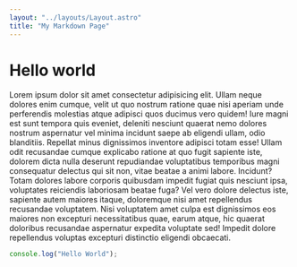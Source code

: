```yaml
---
layout: "../layouts/Layout.astro"
title: "My Markdown Page"
---
```


# Hello world

Lorem ipsum dolor sit amet consectetur adipisicing elit. Ullam neque
dolores enim cumque, velit ut quo nostrum ratione quae nisi aperiam unde
perferendis molestias atque adipisci quos ducimus vero quidem! Iure magni
est sunt tempora quis eveniet, deleniti nesciunt quaerat nemo dolores
nostrum aspernatur vel minima incidunt saepe ab eligendi ullam, odio
blanditiis. Repellat minus dignissimos inventore adipisci totam esse!
Ullam odit recusandae cumque explicabo ratione at quo fugit sapiente iste,
dolorem dicta nulla deserunt repudiandae voluptatibus temporibus magni
consequatur delectus qui sit non, vitae beatae a animi labore. Incidunt?
Totam dolores labore corporis quibusdam impedit fugiat quis nesciunt ipsa,
voluptates reiciendis laboriosam beatae fuga? Vel vero dolore delectus
iste, sapiente autem maiores itaque, doloremque nisi amet repellendus
recusandae voluptatem. Nisi voluptatem amet culpa est dignissimos eos
maiores non excepturi necessitatibus quae, earum atque, hic quaerat
doloribus recusandae aspernatur expedita voluptate sed! Impedit dolore
repellendus voluptas excepturi distinctio eligendi obcaecati.

```js
console.log("Hello World");
```
